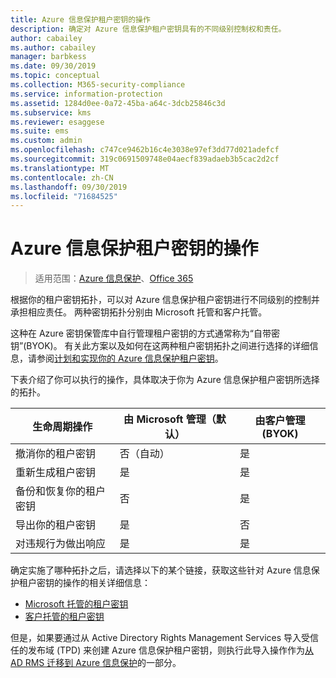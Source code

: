 ```yaml
---
title: Azure 信息保护租户密钥的操作
description: 确定对 Azure 信息保护租户密钥具有的不同级别控制权和责任。
author: cabailey
ms.author: cabailey
manager: barbkess
ms.date: 09/30/2019
ms.topic: conceptual
ms.collection: M365-security-compliance
ms.service: information-protection
ms.assetid: 1284d0ee-0a72-45ba-a64c-3dcb25846c3d
ms.subservice: kms
ms.reviewer: esaggese
ms.suite: ems
ms.custom: admin
ms.openlocfilehash: c747ce9462b16c4e3038e97ef3dd77d021adefcf
ms.sourcegitcommit: 319c0691509748e04aecf839adaeb3b5cac2d2cf
ms.translationtype: MT
ms.contentlocale: zh-CN
ms.lasthandoff: 09/30/2019
ms.locfileid: "71684525"
---
```

# <a name="operations-for-your-azure-information-protection-tenant-key"></a>Azure 信息保护租户密钥的操作

>适用范围：[Azure 信息保护](https://azure.microsoft.com/pricing/details/information-protection)、[Office 365](https://download.microsoft.com/download/E/C/F/ECF42E71-4EC0-48FF-AA00-577AC14D5B5C/Azure_Information_Protection_licensing_datasheet_EN-US.pdf)

根据你的租户密钥拓扑，可以对 Azure 信息保护租户密钥进行不同级别的控制并承担相应责任。 两种密钥拓扑分别由 Microsoft 托管和客户托管。

这种在 Azure 密钥保管库中自行管理租户密钥的方式通常称为“自带密钥”(BYOK)。 有关此方案以及如何在这两种租户密钥拓扑之间进行选择的详细信息，请参阅[计划和实现你的 Azure 信息保护租户密钥](plan-implement-tenant-key.md)。

下表介绍了你可以执行的操作，具体取决于你为 Azure 信息保护租户密钥所选择的拓扑。

|生命周期操作|由 Microsoft 管理（默认）|由客户管理 (BYOK)|
|-----------------------|-------------------------------|---------------------------|
|撤消你的租户密钥|否（自动）|是|
|重新生成租户密钥|是|是|
|备份和恢复你的租户密钥|否|是|
|导出你的租户密钥|是|否|
|对违规行为做出响应|是|是|

确定实施了哪种拓扑之后，请选择以下的某个链接，获取这些针对 Azure 信息保护租户密钥的操作的相关详细信息：

- [Microsoft 托管的租户密钥](operations-microsoft-managed-tenant-key.md)
- [客户托管的租户密钥](operations-customer-managed-tenant-key.md)

但是，如果要通过从 Active Directory Rights Management Services 导入受信任的发布域 (TPD) 来创建 Azure 信息保护租户密钥，则执行此导入操作作为[从 AD RMS 迁移到 Azure 信息保护](migrate-from-ad-rms-to-azure-rms.md)的一部分。  

